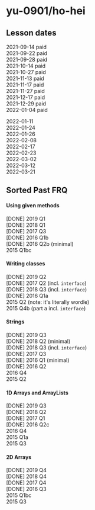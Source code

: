 # yu-0901/ho-hei

## Lesson dates
2021-09-14 paid  
2021-09-22 paid  
2021-09-28 paid  
2021-10-14 paid  
2021-10-27 paid  
2021-11-13 paid  
2021-11-17 paid  
2021-11-27 paid  
2021-12-17 paid  
2021-12-29 paid  
2022-01-04 paid  

2022-01-11  
2022-01-24  
2022-01-26  
2022-02-08  
2022-02-17  
2022-02-23  
2022-03-02  
2022-03-12  
2022-03-21  

## Sorted Past FRQ

#### Using given methods
[DONE] 2019 Q1  
[DONE] 2018 Q1  
[DONE] 2017 Q3  
[DONE] 2016 Q1b  
[DONE] 2016 Q2b (minimal)  
2015 Q1bc  

#### Writing classes
[DONE] 2019 Q2  
[DONE] 2017 Q2 (incl. `interface`)  
[DONE] 2018 Q3 (incl. `interface`)  
[DONE] 2016 Q1a  
2015 Q2 (note: it's literally wordle)  
2015 Q4b (part a incl. `interface`)  

#### Strings
[DONE] 2019 Q3  
[DONE] 2018 Q2 (minimal)  
[DONE] 2018 Q3 (incl. `interface`)  
[DONE] 2017 Q3  
[DONE] 2016 Q1 (minimal)  
[DONE] 2016 Q2  
2016 Q4  
2015 Q2  

#### 1D Arrays and ArrayLists
[DONE] 2019 Q3  
[DONE] 2018 Q2  
[DONE] 2017 Q1  
[DONE] 2016 Q2c  
2016 Q4  
2015 Q1a  
2015 Q3  

#### 2D Arrays
[DONE] 2019 Q4  
[DONE] 2018 Q4  
[DONE] 2017 Q4  
[DONE] 2016 Q3  
2015 Q1bc  
2015 Q3  

